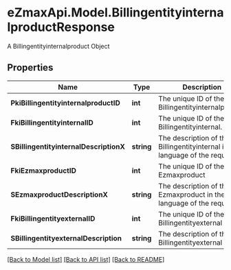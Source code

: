 # eZmaxApi.Model.BillingentityinternalproductResponse
A Billingentityinternalproduct Object

## Properties

Name | Type | Description | Notes
------------ | ------------- | ------------- | -------------
**PkiBillingentityinternalproductID** | **int** | The unique ID of the Billingentityinternalproduct | 
**FkiBillingentityinternalID** | **int** | The unique ID of the Billingentityinternal. | 
**SBillingentityinternalDescriptionX** | **string** | The description of the Billingentityinternal in the language of the requester | 
**FkiEzmaxproductID** | **int** | The unique ID of the Ezmaxproduct | 
**SEzmaxproductDescriptionX** | **string** | The description of the Ezmaxproduct in the language of the requester | 
**FkiBillingentityexternalID** | **int** | The unique ID of the Billingentityexternal | 
**SBillingentityexternalDescription** | **string** | The description of the Billingentityexternal | 

[[Back to Model list]](../README.md#documentation-for-models) [[Back to API list]](../README.md#documentation-for-api-endpoints) [[Back to README]](../README.md)

